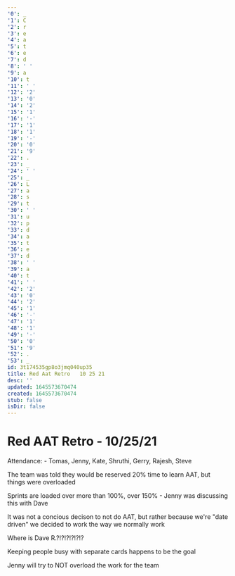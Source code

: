 ```yaml
---
'0': _
'1': C
'2': r
'3': e
'4': a
'5': t
'6': e
'7': d
'8': ' '
'9': a
'10': t
'11': ' '
'12': '2'
'13': '0'
'14': '2'
'15': '1'
'16': '-'
'17': '1'
'18': '1'
'19': '-'
'20': '0'
'21': '9'
'22': .
'23': _
'24': ' '
'25': _
'26': L
'27': a
'28': s
'29': t
'30': ' '
'31': u
'32': p
'33': d
'34': a
'35': t
'36': e
'37': d
'38': ' '
'39': a
'40': t
'41': ' '
'42': '2'
'43': '0'
'44': '2'
'45': '1'
'46': '-'
'47': '1'
'48': '1'
'49': '-'
'50': '0'
'51': '9'
'52': .
'53': _
id: 3t174535gp8o3jmq040up35
title: Red Aat Retro   10 25 21
desc: ''
updated: 1645573670474
created: 1645573670474
stub: false
isDir: false
---
```


# Red AAT Retro - 10/25/21


Attendance:
\- Tomas, Jenny, Kate, Shruthi, Gerry, Rajesh, Steve

The team was told they would be reserved 20% time to learn AAT, but things were overloaded

Sprints are loaded over more than 100%, over 150%
\- Jenny was discussing this with Dave

It was not a concious decison to not do AAT, but rather because we're "date driven" we decided to work the way we normally work

Where is Dave R.?!?!?!?!?!?

Keeping people busy with separate cards happens to be the goal

Jenny will try to NOT overload the work for the team

